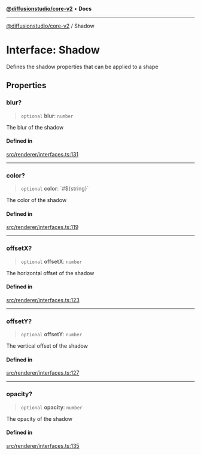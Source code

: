 [**@diffusionstudio/core-v2**](../README.md) • **Docs**

***

[@diffusionstudio/core-v2](../globals.md) / Shadow

# Interface: Shadow

Defines the shadow properties that
can be applied to a shape

## Properties

### blur?

> `optional` **blur**: `number`

The blur of the shadow

#### Defined in

[src/renderer/interfaces.ts:131](https://github.com/diffusionstudio/core-v2/blob/ce69ef92917fd6c7f2f6e872cf6c87954dee9b56/src/renderer/interfaces.ts#L131)

***

### color?

> `optional` **color**: \`#$\{string\}\`

The color of the shadow

#### Defined in

[src/renderer/interfaces.ts:119](https://github.com/diffusionstudio/core-v2/blob/ce69ef92917fd6c7f2f6e872cf6c87954dee9b56/src/renderer/interfaces.ts#L119)

***

### offsetX?

> `optional` **offsetX**: `number`

The horizontal offset of the shadow

#### Defined in

[src/renderer/interfaces.ts:123](https://github.com/diffusionstudio/core-v2/blob/ce69ef92917fd6c7f2f6e872cf6c87954dee9b56/src/renderer/interfaces.ts#L123)

***

### offsetY?

> `optional` **offsetY**: `number`

The vertical offset of the shadow

#### Defined in

[src/renderer/interfaces.ts:127](https://github.com/diffusionstudio/core-v2/blob/ce69ef92917fd6c7f2f6e872cf6c87954dee9b56/src/renderer/interfaces.ts#L127)

***

### opacity?

> `optional` **opacity**: `number`

The opacity of the shadow

#### Defined in

[src/renderer/interfaces.ts:135](https://github.com/diffusionstudio/core-v2/blob/ce69ef92917fd6c7f2f6e872cf6c87954dee9b56/src/renderer/interfaces.ts#L135)
